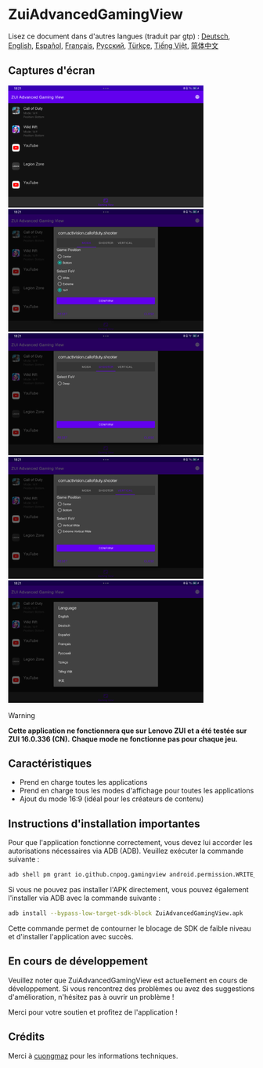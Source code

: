 
# ZuiAdvancedGamingView
Lisez ce document dans d'autres langues (traduit par gtp) : [Deutsch](README.de.md), [English](../README.md), [Español](README.es.md), [Français](README.fr.md), [Русский](README.ru.md), [Türkçe](README.tr.md), [Tiếng Việt](README.vi.md), [简体中文](README.zh.md)

## Captures d'écran

[<img src="images/screenshot1.png" width=399>](images/screenshot1.png)
[<img src="images/screenshot2.png" width=399>](images/screenshot2.png)
[<img src="images/screenshot3.png" width=399>](images/screenshot3.png)
[<img src="images/screenshot4.png" width=399>](images/screenshot4.png)
[<img src="images/screenshot5.png" width=399>](images/screenshot5.png)

> [!warning]
> <b>Cette application ne fonctionnera que sur Lenovo ZUI et a été testée sur ZUI 16.0.336 (CN).</b>
> <b>Chaque mode ne fonctionne pas pour chaque jeu.</b>

## Caractéristiques

- Prend en charge toutes les applications
- Prend en charge tous les modes d'affichage pour toutes les applications
- Ajout du mode 16:9 (idéal pour les créateurs de contenu)

## Instructions d'installation importantes

Pour que l'application fonctionne correctement, vous devez lui accorder les autorisations nécessaires via ADB (ADB). Veuillez exécuter la commande suivante :

```bash
adb shell pm grant io.github.cnpog.gamingview android.permission.WRITE_SECURE_SETTINGS
```

Si vous ne pouvez pas installer l'APK directement, vous pouvez également l'installer via ADB avec la commande suivante :

```bash
adb install --bypass-low-target-sdk-block ZuiAdvancedGamingView.apk
```

Cette commande permet de contourner le blocage de SDK de faible niveau et d'installer l'application avec succès.

## En cours de développement

Veuillez noter que ZuiAdvancedGamingView est actuellement en cours de développement. Si vous rencontrez des problèmes ou avez des suggestions d'amélioration, n'hésitez pas à ouvrir un problème !

Merci pour votre soutien et profitez de l'application !

## Crédits

Merci à [cuongmaz](https://xdaforums.com/m/cuongmaz.12936472/#about) pour les informations techniques.
